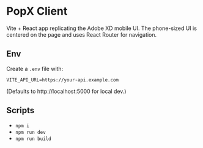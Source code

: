 # PopX Client

Vite + React app replicating the Adobe XD mobile UI. The phone-sized UI is centered on the page and uses React Router for navigation.

## Env
Create a `.env` file with:
```
VITE_API_URL=https://your-api.example.com
```
(Defaults to http://localhost:5000 for local dev.)

## Scripts
- `npm i`
- `npm run dev`
- `npm run build`